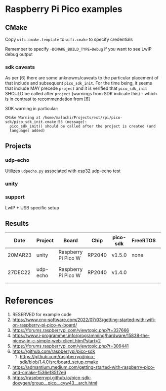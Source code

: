 # Raspberry Pi Pico examples

## CMake

Copy `wifi.cmake.template` to `wifi.cmake` to specify credentials

Remember to specify `-DCMAKE_BUILD_TYPE=Debug` if you want to see LwIP debug output

### sdk caveats

As per [6] there are some unknowns/caveats to the particular placement of that
include and subsequent `pico_sdk_init`.  For the time being, it seems that
include MAY precede `project` and it is verified that `pico_sdk_init` SHOULD
be called after `project` (warnings from SDK indicate this) - which is in 
contrast to recommendation from [6]

SDK warning in particular:

```
CMake Warning at /home/malachi/Projects/ext/rpi/pico-sdk/pico_sdk_init.cmake:53 (message):
  pico_sdk_init() should be called after the project is created (and
  languages added)
```

## Projects

### udp-echo

Utilizes `udpecho.py` associated with esp32 udp-echo test

### unity

### support

LwIP + USB specific setup

## Results

|   Date  | Project      | Board                | Chip   | pico-sdk | FreeRTOS | Result  | Notes
| ------- | ------------ | -------------------- | ------ | -------- | -------- | ------- | -----
| 20MAR23 | unity        | Raspberry Pi Pico W  | RP2040 | v1.5.0   | none     | Pass    |
| 27DEC22 | udp-echo     | Raspberry Pi Pico W  | RP2040 | v1.4.0   |          | Pass    | Works in background+polled modes

# References

1. RESERVED for example code
2. https://www.cnx-software.com/2022/07/03/getting-started-with-wifi-on-raspberry-pi-pico-w-board/
3. https://forums.raspberrypi.com/viewtopic.php?t=337666
4. https://www.i-programmer.info/programming/hardware/15838-the-picow-in-c-simple-web-client.html?start=2
5. https://forums.raspberrypi.com/viewtopic.php?t=309441
5. https://github.com/raspberrypi/pico-sdk
   1. https://github.com/raspberrypi/pico-sdk/blob/1.4.0/src/board_setup.cmake
6. https://admantium.medium.com/getting-started-with-raspberry-pico-and-cmake-f536e18512e6
7. https://raspberrypi.github.io/pico-sdk-doxygen/group__pico__cyw43__arch.html

